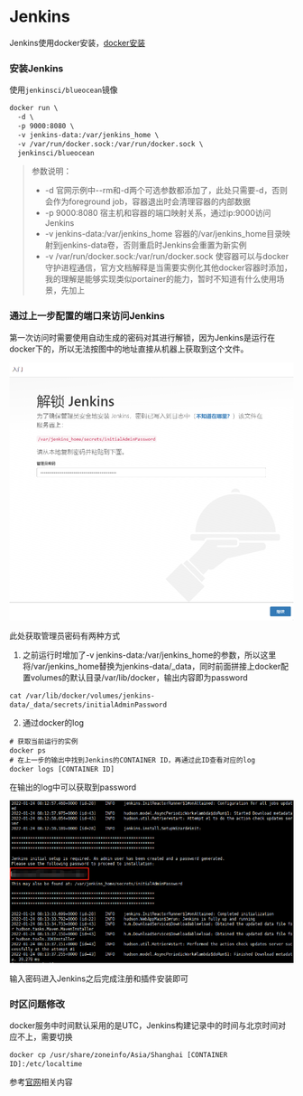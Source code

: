 # Jenkins

Jenkins使用docker安装，[docker安装](env/docker.md)

### 安装Jenkins

使用`jenkinsci/blueocean`镜像

```shell
docker run \
  -d \
  -p 9000:8080 \
  -v jenkins-data:/var/jenkins_home \
  -v /var/run/docker.sock:/var/run/docker.sock \
  jenkinsci/blueocean
```

> 参数说明：
>
> - -d  官网示例中--rm和-d两个可选参数都添加了，此处只需要-d，否则会作为foreground job，容器退出时会清理容器的内部数据
> - -p 9000:8080  宿主机和容器的端口映射关系，通过ip:9000访问Jenkins
> - -v jenkins-data:/var/jenkins_home  容器的/var/jenkins_home目录映射到jenkins-data卷，否则重启时Jenkins会重置为新实例
> - -v /var/run/docker.sock:/var/run/docker.sock  使容器可以与docker守护进程通信，官方文档解释是当需要实例化其他docker容器时添加，我的理解是能够实现类似portainer的能力，暂时不知道有什么使用场景，先加上

### 通过上一步配置的端口来访问Jenkins

第一次访问时需要使用自动生成的密码对其进行解锁，因为Jenkins是运行在docker下的，所以无法按图中的地址直接从机器上获取到这个文件。

<img src="../static/images/jenkins_web.png" alt="解锁Jenkins界面" style="zoom:60%;" />

此处获取管理员密码有两种方式

1. 之前运行时增加了-v jenkins-data:/var/jenkins_home的参数，所以这里将/var/jenkins_home替换为jenkins-data/_data，同时前面拼接上docker配置volumes的默认目录/var/lib/docker，输出内容即为password

```shell
cat /var/lib/docker/volumes/jenkins-data/_data/secrets/initialAdminPassword
```

2. 通过docker的log

```shell
# 获取当前运行的实例
docker ps
# 在上一步的输出中找到Jenkins的CONTAINER ID，再通过此ID查看对应的log
docker logs [CONTAINER ID]
```

在输出的log中可以获取到password

<img src="../static/images/jenkins_password.png" alt="解锁Jenkins界面" style="zoom:60%;" />

输入密码进入Jenkins之后完成注册和插件安装即可

### 时区问题修改

docker服务中时间默认采用的是UTC，Jenkins构建记录中的时间与北京时间对应不上，需要切换

```shell
docker cp /usr/share/zoneinfo/Asia/Shanghai [CONTAINER ID]:/etc/localtime
```



参考[官网](https://www.jenkins.io/zh/doc/book/installing/)相关内容